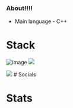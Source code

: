 
#

### About!!!!

* Main language - C++

# Stack
![image]({https://img.shields.io/badge/blender-%23F5792A.svg?style=for-the-badge&logo=blender&logoColor=white}) <img src="{BadgeURLHere}](https://img.shields.io/badge/blender-%23F5792A.svg?style=for-the-badge&logo=blender&logoColor=white)" /> 

<img src="https://img.shields.io/badge/blender-%23F5792A.svg?style=for-the-badge&logo=blender&logoColor=white" />
# Socials



# Stats

